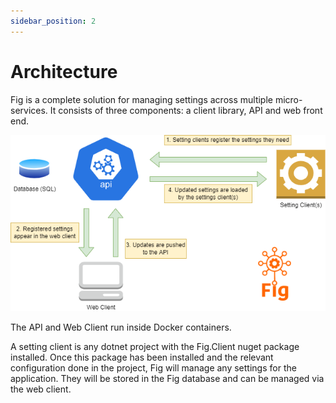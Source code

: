 ```yaml
---
sidebar_position: 2
---
```


# Architecture

Fig is a complete solution for managing settings across multiple micro-services. It consists of three components: a client library, API and web front end.

![fig_diagram](../../static/img/fig_diagram.png)

The API and Web Client run inside Docker containers.

A setting client is any dotnet project with the Fig.Client nuget package installed. Once this package has been installed and the relevant configuration done in the project, Fig will manage any settings for the application. They will be stored in the Fig database and can be managed via the web client.